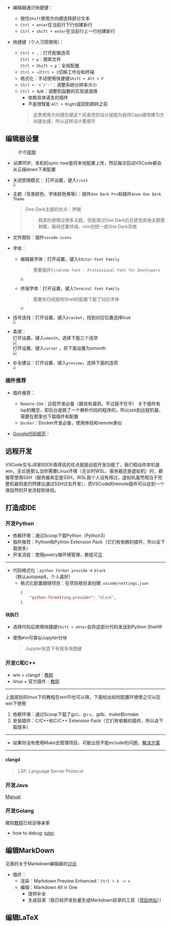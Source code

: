 + 编辑器通识快捷键：
	+ 按住`Shift`使用方向键选择部分文本
	+ `Ctrl + enter`在当前行下行创建新行
	+ `Ctrl + shift + enter`在当前行上一行创建新行

+ 快捷键（个人习惯使用）：
	+ `Ctrl + ,`：打开配置选项  
		`Ctrl + p`：搜索文件  
		`Ctrl + Shift + p`：全局配置
	+ `Ctrl + ~`/`Ctrl + 1`切换工作台和终端
	+ 格式化：手动使用快捷键`Shift + Alt + F`
	+ `Ctrl + '+'/'-'`：调整系统分辨率大小
	+ `Ctrl + 名称`：调整到函数的实现或调用
		+ 依赖具体语言的插件
		+ 不是很智能
		`Alt + Right`返回到跳转之前
		>这里使用方向键右键这个反直觉的设计是因为我将Caps键改建为方向键左键，所以这样设计更顺手

## 编辑器设置
>参考[视频](https://www.bilibili.com/video/BV1YG4y1v7uB/)

+ *设置同步*，本机的sync now是将本地配置上传，然后每次启动VSCode都会从云端down下来配置
+ 关闭受限模式：
	打开设置，键入`trust`  
	<img src="https://cdn.jsdelivr.net/gh/zweix123/CS-notes@master/resource/blog/vscode受限模式关闭.png" style="zoom:59%;" div align=center />
+ 主题（背景颜色、字体颜色等等）：插件`One Dark Pro`和插件`Atom One Dark Theme`
	>One Dark主题的优点：养眼
	>>我真的使用过很多主题，但是用过One Dark后总感觉其他主题更刺眼，我将还要终端、vim也统一成One Dark风格
+ 文件图标：插件`vscode-icons`
+ 字体：
	+ 编辑器字体：打开设置，键入`Editor Font Family`  
		>需要插件`FiraCode font - Professional Font for Developers`

		<img src="https://cdn.jsdelivr.net/gh/zweix123/CS-notes@master/resource/blog/编辑器字体.png" style="zoom:60%;" div align=center />

	+ 终端字体：打开设置，键入`Terminal Font Family`  
		>需要你已经按照Shell的配置下载了对应字体

		<img src="https://cdn.jsdelivr.net/gh/zweix123/CS-notes@master/resource/blog/终端字体.png" style="zoom:57.5%;" div align=center />
		
+ 括号连线：打开设置，键入`bracket`，找到对应位置选择true  
	<img src="https://cdn.jsdelivr.net/gh/zweix123/CS-notes@master/resource/blog/branket.png" style="zoom:60%;" div align=center />
+ 柔顺：  
	打开设置，键入`smooth`，选择下面三个选项  
	<img src="https://cdn.jsdelivr.net/gh/zweix123/CS-notes@master/resource/blog/smooth.png" style="zoom:79%;" div align=center />  
	打开设置，键入`cursor` ，将下面设置为smooth  
	<img src="https://cdn.jsdelivr.net/gh/zweix123/CS-notes@master/resource/blog/cursor smooth.png" style="zoom:75%;" div align=center />  
+ 补全建议：打开设置，键入`preview`，选择下面的选项  
	<img src="https://cdn.jsdelivr.net/gh/zweix123/CS-notes@master/resource/blog/suggest perview.png" style="zoom:64%;" div align=center />

### 插件推荐

+ 插件推荐：
	+ `Remote-SSH`：远程开发必备（据说有漏洞，不过我不在乎）
		关于插件有lsp的概念，即后台是跑了一个解析代码的程序的，所以ssh到远程机器，需要在那里也下载插件和配置
	+ `Docker`：Docker开发必备，使用体验和remote类似

+ [Google代码规范](https://zh-google-styleguide.readthedocs.io/en/latest/)：

## 远程开发
VSCode交与JB家的IDE值得说的优点就是远程开发功能了，我们假设你本机是win，无论是那么当你需要Linux环境（无论时WSL、服务器还是虚拟机）时，都推荐使用SSH（服务器肯定是SSH，WSL我个人没有用过，虚拟机虽然相当于完整机器但是仍然建议通过SSH过去开发），而VSCode的remote插件可以达到一个很自然的开发流程和体验。

## 打造成IDE

### 开发Python

+ 依赖环境：通过Scoop下载Python（Python3）
+ 插件推荐：Python和Python Extension Pack（它们有依赖的插件，所以会下载很多）
+ 开发流程：使用poetry做环境管理，教程可[见](https://github.com/zweix123/CS-notes/blob/master/Programing-Language/Python/poetry.md)
---
+ 代码格式化：`python format provide` -> `black`（默认autopep8，个人喜好）
	+ 格式化配置跟随项目：在项目根目录创建`.vscode/settings.json`
		```json
		{
			"python.formatting.provider": "black",
		}
		```

#### 块执行

+ 选择代码后使用快捷键`Shift + ehter`会将这部分代码发送到Python Shell中

+ 使用`#%%`可类似Jupyter分块
	>Jupyter状态下有很多快捷键


### 开发C和C++
+ win + clangd：[教程](https://windowsmacos-vscode-c-llvm-clang-clangd-lldb.readthedocs.io/index.html)
+ linux + 官方插件：[教程](https://www.bilibili.com/video/BV1YG4y1v7uB)
---
上面提到的linux下的教程在win10也可以用，下面给出如何配置环境使之可以在win下使用
1. 依赖环境：通过Scoop下载了gcc、g++、gdb、make和cmake
2. 安装插件：C/C++和C/C++ Extension Pack（它们有依赖的插件，所以会下载很多）
---
+ 如果你没有使用Make去管理项目，可能出现不能include的问题，[解决方案](https://blog.csdn.net/qq_44078824/article/details/119904218)
---
#### clangd
>LSP, Language Server Protocol

### 开发Java
[Manual](https://scoop-docs.vercel.app/docs/guides/Java.html)

### 开发Golang

微软[教程](https://learn.microsoft.com/zh-cn/azure/developer/go/configure-visual-studio-code)已经足够亲爹
+ how to debug: [tutor](https://www.digitalocean.com/community/tutorials/debugging-go-code-with-visual-studio-code)

## 编辑MarkDown
见我的关于Markdown编辑器的[讨论](https://github.com/zweix123/CS-notes/blob/master/Missing-Semester/Markdown.md)

+ 插件：
	+ 渲染：Markdown Preview Enhanced：`Ctrl + k -> v`
	+ 编辑：Markdown All in One
		+ 提供补全
		+ 生成目录（我已经开发批量生成Markdown目录的工具（[项目地址](https://github.com/zweix123/md-admin)））

## 编辑LaTeX